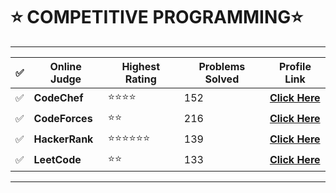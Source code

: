 <div>
<h1>⭐ COMPETITIVE PROGRAMMING⭐</h1>
<hr>

| ✅   | Online Judge       | Highest Rating | Problems Solved | Profile Link                                                           |
| --- | ------------------ | -------------- | --------------- | ---------------------------------------------------------------------- |
| ✅   | <strong>CodeChef   | ⭐⭐⭐⭐           | 152             | [<strong>Click Here](https://www.codechef.com/users/pasricha_dhruv)    |
| ✅   | <strong>CodeForces | ⭐⭐             | 216             | [<strong>Click Here](https://codeforces.com/profile/pasricha_dhruv)    |
| ✅   | <strong>HackerRank | ⭐⭐⭐⭐⭐⭐         | 139             | [<strong>Click Here](https://www.hackerrank.com/dhruv_pasricha?hr_r=1) |
| ✅   | <strong>LeetCode   | ⭐⭐             | 133             | [<strong>Click Here](https://leetcode.com/pasricha_dhruv/)             |

<hr>
